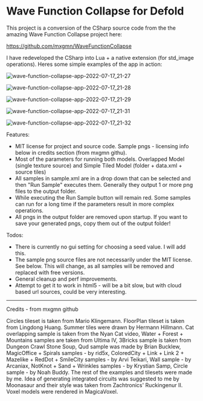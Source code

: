 # Wave Function Collapse for Defold

This project is a conversion of the CSharp source code from the the amazing Wave Function Collapse project here:

https://github.com/mxgmn/WaveFunctionCollapse

I have redeveloped the CSharp into Lua + a native extension (for std_image operations). 
Heres some simple examples of the app in action:

![wave-function-collapse-app-2022-07-17_21-27](https://user-images.githubusercontent.com/3954182/179398212-3de9c6c3-8d9f-4b94-8c95-86d1019e9ce2.png)

![wave-function-collapse-app-2022-07-17_21-28](https://user-images.githubusercontent.com/3954182/179398218-e1395f58-6309-4d0a-83d9-9cefb8af29cd.png)

![wave-function-collapse-app-2022-07-17_21-29](https://user-images.githubusercontent.com/3954182/179398227-853eb6f6-c7b9-495c-8aeb-63074088f85b.png)

![wave-function-collapse-app-2022-07-17_21-31](https://user-images.githubusercontent.com/3954182/179398238-655a898a-555e-46ff-b9c5-912d97a01e0f.png)

![wave-function-collapse-app-2022-07-17_21-32](https://user-images.githubusercontent.com/3954182/179398241-124a53f6-30fc-4aba-962f-6b494b1bce2a.png)

Features:

- MIT license for project and source code. Sample pngs - licensing info below in credits section (from mxgmn githu).
- Most of the parameters for running both models. Overlapped Model (single texture source) and Simple Tiled Model (folder + data.xml + source tiles)
- All samples in sample.xml are in a drop down that can be selected and then "Run Sample" executes them. Generally they output 1 or more png files to the output folder.
- While executing the Run Sample button will remain red. Some samples can run for a long time if the parameters result in more complex operations.
- All pngs in the output folder are removed upon startup. If you want to save your generated pngs, copy them out of the output folder!

Todos:
- There is currently no gui setting for choosing a seed value. I will add this.
- The sample png source files are not necessarily under the MIT license. See below. This will change, as all samples will be removed and replaced with free versions.
- General cleanup and perf improvements.
- Attempt to get it to work in html5 - will be a bit slow, but with cloud based url sources, could be very interesting.

---
Credits - from mxgmn github

Circles tileset is taken from Mario Klingemann. FloorPlan tileset is taken from Lingdong Huang. Summer tiles were drawn by Hermann Hillmann. Cat overlapping sample is taken from the Nyan Cat video, Water + Forest + Mountains samples are taken from Ultima IV, 3Bricks sample is taken from Dungeon Crawl Stone Soup, Qud sample was made by Brian Bucklew, MagicOffice + Spirals samples - by rid5x, ColoredCity + Link + Link 2 + Mazelike + RedDot + SmileCity samples - by Arvi Teikari, Wall sample - by Arcaniax, NotKnot + Sand + Wrinkles samples - by Krystian Samp, Circle sample - by Noah Buddy. The rest of the examples and tilesets were made by me. Idea of generating integrated circuits was suggested to me by Moonasaur and their style was taken from Zachtronics' Ruckingenur II. Voxel models were rendered in MagicaVoxel.
